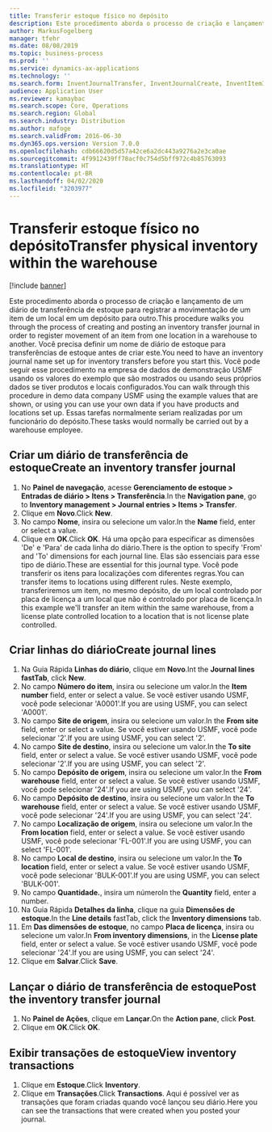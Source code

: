 ```yaml
---
title: Transferir estoque físico no depósito
description: Este procedimento aborda o processo de criação e lançamento de um diário de transferência de estoque para registrar a movimentação de um item de um local em um depósito para outro.
author: MarkusFogelberg
manager: tfehr
ms.date: 08/08/2019
ms.topic: business-process
ms.prod: ''
ms.service: dynamics-ax-applications
ms.technology: ''
ms.search.form: InventJournalTransfer, InventJournalCreate, InventItemIdLookupSimple, InventLocationIdLookup, WMSLocationIdLookup, InventTrans
audience: Application User
ms.reviewer: kamaybac
ms.search.scope: Core, Operations
ms.search.region: Global
ms.search.industry: Distribution
ms.author: mafoge
ms.search.validFrom: 2016-06-30
ms.dyn365.ops.version: Version 7.0.0
ms.openlocfilehash: cdb66620d5d57a42ce6a2dc443a9276a2e3ca0ae
ms.sourcegitcommit: 4f9912439ff78acf0c754d5bff972c4b85763093
ms.translationtype: HT
ms.contentlocale: pt-BR
ms.lasthandoff: 04/02/2020
ms.locfileid: "3203977"
---
```

# <a name="transfer-physical-inventory-within-the-warehouse"></a><span data-ttu-id="d10c5-103">Transferir estoque físico no depósito</span><span class="sxs-lookup"><span data-stu-id="d10c5-103">Transfer physical inventory within the warehouse</span></span>

[!include [banner](../../includes/banner.md)]

<span data-ttu-id="d10c5-104">Este procedimento aborda o processo de criação e lançamento de um diário de transferência de estoque para registrar a movimentação de um item de um local em um depósito para outro.</span><span class="sxs-lookup"><span data-stu-id="d10c5-104">This procedure walks you through the process of creating and posting an inventory transfer journal in order to register movement of an item from one location in a warehouse to another.</span></span> <span data-ttu-id="d10c5-105">Você precisa definir um nome de diário de estoque para transferências de estoque antes de criar este.</span><span class="sxs-lookup"><span data-stu-id="d10c5-105">You need to have an inventory journal name set up for inventory transfers before you start this.</span></span> <span data-ttu-id="d10c5-106">Você pode seguir esse procedimento na empresa de dados de demonstração USMF usando os valores do exemplo que são mostrados ou usando seus próprios dados se tiver produtos e locais configurados.</span><span class="sxs-lookup"><span data-stu-id="d10c5-106">You can walk through this procedure in demo data company USMF using the example values that are shown, or using you can use your own data if you have products and locations set up.</span></span> <span data-ttu-id="d10c5-107">Essas tarefas normalmente seriam realizadas por um funcionário do depósito.</span><span class="sxs-lookup"><span data-stu-id="d10c5-107">These tasks would normally be carried out by a warehouse employee.</span></span>


## <a name="create-an-inventory-transfer-journal"></a><span data-ttu-id="d10c5-108">Criar um diário de transferência de estoque</span><span class="sxs-lookup"><span data-stu-id="d10c5-108">Create an inventory transfer journal</span></span>
1. <span data-ttu-id="d10c5-109">No **Painel de navegação**, acesse **Gerenciamento de estoque > Entradas de diário > Itens > Transferência**.</span><span class="sxs-lookup"><span data-stu-id="d10c5-109">In the **Navigation pane**, go to **Inventory management > Journal entries > Items > Transfer**.</span></span>
2. <span data-ttu-id="d10c5-110">Clique em **Novo**.</span><span class="sxs-lookup"><span data-stu-id="d10c5-110">Click **New**.</span></span>
3. <span data-ttu-id="d10c5-111">No campo **Nome**, insira ou selecione um valor.</span><span class="sxs-lookup"><span data-stu-id="d10c5-111">In the **Name** field, enter or select a value.</span></span>
4. <span data-ttu-id="d10c5-112">Clique em **OK**.</span><span class="sxs-lookup"><span data-stu-id="d10c5-112">Click **OK**.</span></span> <span data-ttu-id="d10c5-113">Há uma opção para especificar as dimensões 'De' e 'Para' de cada linha do diário.</span><span class="sxs-lookup"><span data-stu-id="d10c5-113">There is the option to specify 'From' and 'To' dimensions for each journal line.</span></span> <span data-ttu-id="d10c5-114">Elas são essenciais para esse tipo de diário.</span><span class="sxs-lookup"><span data-stu-id="d10c5-114">These are essential for this journal type.</span></span> <span data-ttu-id="d10c5-115">Você pode transferir os itens para localizações com diferentes regras.</span><span class="sxs-lookup"><span data-stu-id="d10c5-115">You can transfer items to locations using different rules.</span></span> <span data-ttu-id="d10c5-116">Neste exemplo, transferiremos um item, no mesmo depósito, de um local controlado por placa de licença a um local que não é controlado por placa de licença.</span><span class="sxs-lookup"><span data-stu-id="d10c5-116">In this example we'll transfer an item within the same warehouse, from a license plate controlled location to a location that is not license plate controlled.</span></span>   

## <a name="create-journal-lines"></a><span data-ttu-id="d10c5-117">Criar linhas do diário</span><span class="sxs-lookup"><span data-stu-id="d10c5-117">Create journal lines</span></span>
1. <span data-ttu-id="d10c5-118">Na Guia Rápida **Linhas do diário**, clique em **Novo**.</span><span class="sxs-lookup"><span data-stu-id="d10c5-118">Int the **Journal lines fastTab**, click **New**.</span></span>
2. <span data-ttu-id="d10c5-119">No campo **Número do item**, insira ou selecione um valor.</span><span class="sxs-lookup"><span data-stu-id="d10c5-119">In the **Item number** field, enter or select a value.</span></span> <span data-ttu-id="d10c5-120">Se você estiver usando USMF, você pode selecionar 'A0001'.</span><span class="sxs-lookup"><span data-stu-id="d10c5-120">If you are using USMF, you can select 'A0001'.</span></span>  
3. <span data-ttu-id="d10c5-121">No campo **Site de origem**, insira ou selecione um valor.</span><span class="sxs-lookup"><span data-stu-id="d10c5-121">In the **From site** field, enter or select a value.</span></span> <span data-ttu-id="d10c5-122">Se você estiver usando USMF, você pode selecionar '2'.</span><span class="sxs-lookup"><span data-stu-id="d10c5-122">If you are using USMF, you can select '2'.</span></span>  
4. <span data-ttu-id="d10c5-123">No campo **Site de destino**, insira ou selecione um valor.</span><span class="sxs-lookup"><span data-stu-id="d10c5-123">In the **To site** field, enter or select a value.</span></span> <span data-ttu-id="d10c5-124">Se você estiver usando USMF, você pode selecionar '2'.</span><span class="sxs-lookup"><span data-stu-id="d10c5-124">If you are using USMF, you can select '2'.</span></span>  
5. <span data-ttu-id="d10c5-125">No campo **Depósito de origem**, insira ou selecione um valor.</span><span class="sxs-lookup"><span data-stu-id="d10c5-125">In the **From warehouse** field, enter or select a value.</span></span> <span data-ttu-id="d10c5-126">Se você estiver usando USMF, você pode selecionar '24'.</span><span class="sxs-lookup"><span data-stu-id="d10c5-126">If you are using USMF, you can select '24'.</span></span>  
6. <span data-ttu-id="d10c5-127">No campo **Depósito de destino**, insira ou selecione um valor.</span><span class="sxs-lookup"><span data-stu-id="d10c5-127">In the **To warehouse** field, enter or select a value.</span></span> <span data-ttu-id="d10c5-128">Se você estiver usando USMF, você pode selecionar '24'.</span><span class="sxs-lookup"><span data-stu-id="d10c5-128">If you are using USMF, you can select '24'.</span></span>  
7. <span data-ttu-id="d10c5-129">No campo **Localização de origem**, insira ou selecione um valor.</span><span class="sxs-lookup"><span data-stu-id="d10c5-129">In the **From location** field, enter or select a value.</span></span> <span data-ttu-id="d10c5-130">Se você estiver usando USMF, você pode selecionar 'FL-001'.</span><span class="sxs-lookup"><span data-stu-id="d10c5-130">If you are using USMF, you can select 'FL-001'.</span></span>  
8. <span data-ttu-id="d10c5-131">No campo **Local de destino**, insira ou selecione um valor.</span><span class="sxs-lookup"><span data-stu-id="d10c5-131">In the **To location** field, enter or select a value.</span></span> <span data-ttu-id="d10c5-132">Se você estiver usando USMF, você pode selecionar 'BULK-001'.</span><span class="sxs-lookup"><span data-stu-id="d10c5-132">If you are using USMF, you can select 'BULK-001'.</span></span>  
9. <span data-ttu-id="d10c5-133">No campo **Quantidade.**, insira um número</span><span class="sxs-lookup"><span data-stu-id="d10c5-133">In the **Quantity** field, enter a number.</span></span>
10. <span data-ttu-id="d10c5-134">Na Guia Rápida **Detalhes da linha**, clique na guia **Dimensões de estoque**.</span><span class="sxs-lookup"><span data-stu-id="d10c5-134">In the **Line details** fastTab, click the **Inventory dimensions** tab.</span></span>
11. <span data-ttu-id="d10c5-135">Em **Das dimensões de estoque**, no campo **Placa de licença**, insira ou selecione um valor.</span><span class="sxs-lookup"><span data-stu-id="d10c5-135">In **From inventory dimensions**, in the **License plate** field, enter or select a value.</span></span> <span data-ttu-id="d10c5-136">Se você estiver usando USMF, você pode selecionar '24'.</span><span class="sxs-lookup"><span data-stu-id="d10c5-136">If you are using USMF, you can select '24'.</span></span>  
12. <span data-ttu-id="d10c5-137">Clique em **Salvar**.</span><span class="sxs-lookup"><span data-stu-id="d10c5-137">Click **Save**.</span></span>

## <a name="post-the-inventory-transfer-journal"></a><span data-ttu-id="d10c5-138">Lançar o diário de transferência de estoque</span><span class="sxs-lookup"><span data-stu-id="d10c5-138">Post the inventory transfer journal</span></span>
1. <span data-ttu-id="d10c5-139">No **Painel de Ações**, clique em **Lançar**.</span><span class="sxs-lookup"><span data-stu-id="d10c5-139">On the **Action pane**, click **Post**.</span></span>
2. <span data-ttu-id="d10c5-140">Clique em **OK**.</span><span class="sxs-lookup"><span data-stu-id="d10c5-140">Click **OK**.</span></span>

## <a name="view-inventory-transactions"></a><span data-ttu-id="d10c5-141">Exibir transações de estoque</span><span class="sxs-lookup"><span data-stu-id="d10c5-141">View inventory transactions</span></span>
1. <span data-ttu-id="d10c5-142">Clique em **Estoque**.</span><span class="sxs-lookup"><span data-stu-id="d10c5-142">Click **Inventory**.</span></span>
2. <span data-ttu-id="d10c5-143">Clique em **Transações**.</span><span class="sxs-lookup"><span data-stu-id="d10c5-143">Click **Transactions**.</span></span> <span data-ttu-id="d10c5-144">Aqui é possível ver as transações que foram criadas quando você lançou seu diário.</span><span class="sxs-lookup"><span data-stu-id="d10c5-144">Here you can see the transactions that were created when you posted your journal.</span></span>  

